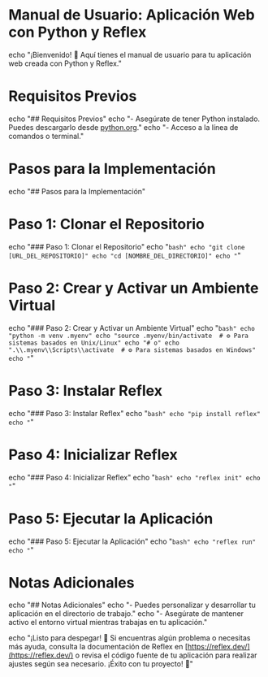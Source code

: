 # Manual de Usuario: Aplicación Web con Python y Reflex

echo "¡Bienvenido! 🚀 Aquí tienes el manual de usuario para tu aplicación web creada con Python y Reflex."

# Requisitos Previos
echo "## Requisitos Previos"
echo "- Asegúrate de tener Python instalado. Puedes descargarlo desde [python.org](https://www.python.org/)."
echo "- Acceso a la línea de comandos o terminal."

# Pasos para la Implementación
echo "## Pasos para la Implementación"

# Paso 1: Clonar el Repositorio
echo "### Paso 1: Clonar el Repositorio"
echo "```bash"
echo "git clone [URL_DEL_REPOSITORIO]"
echo "cd [NOMBRE_DEL_DIRECTORIO]"
echo "```"

# Paso 2: Crear y Activar un Ambiente Virtual
echo "### Paso 2: Crear y Activar un Ambiente Virtual"
echo "```bash"
echo "python -m venv .myenv"
echo "source .myenv/bin/activate  # ⚙️ Para sistemas basados en Unix/Linux"
echo "# o"
echo ".\\.myenv\\Scripts\\activate  # ⚙️ Para sistemas basados en Windows"
echo "```"

# Paso 3: Instalar Reflex
echo "### Paso 3: Instalar Reflex"
echo "```bash"
echo "pip install reflex"
echo "```"

# Paso 4: Inicializar Reflex
echo "### Paso 4: Inicializar Reflex"
echo "```bash"
echo "reflex init"
echo "```"

# Paso 5: Ejecutar la Aplicación
echo "### Paso 5: Ejecutar la Aplicación"
echo "```bash"
echo "reflex run"
echo "```"

# Notas Adicionales
echo "## Notas Adicionales"
echo "- Puedes personalizar y desarrollar tu aplicación en el directorio de trabajo."
echo "- Asegúrate de mantener activo el entorno virtual mientras trabajas en tu aplicación."

echo "¡Listo para despegar! 🚀 Si encuentras algún problema o necesitas más ayuda, consulta la documentación de Reflex en [https://reflex.dev/](https://reflex.dev/) o revisa el código fuente de tu aplicación para realizar ajustes según sea necesario. ¡Éxito con tu proyecto! 🌟"
